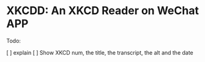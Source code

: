 # XKCDD: An XKCD Reader on WeChat APP

Todo:

[ ] explain
[ ] Show XKCD num, the title, the transcript, the alt and the date
